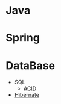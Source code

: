 # Java

# Spring

# DataBase

* SQL
  * [ACID](https://habr.com/ru/articles/555920/)
* [Hibernate](./DataBase/Hibernate/ReadMe.md)